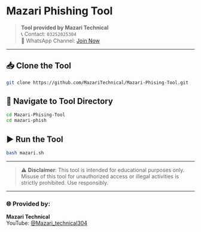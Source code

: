 
# Mazari Phishing Tool

> **Tool provided by Mazari Technical**  
> 📞 Contact: `03252025304`  
> 📱 WhatsApp Channel: [Join Now](https://www.whatsapp.com/channel/0029Vb6GUj8BPzjOWNfnhm1B)

---

## 📥 Clone the Tool

```bash
git clone https://github.com/MazariTechnical/Mazari-Phising-Tool.git
```

## 📂 Navigate to Tool Directory

```bash
cd Mazari-Phising-Tool
cd mazari-phish
```

## ▶️ Run the Tool

```bash
bash mazari.sh
```

---

> ⚠️ **Disclaimer**: This tool is intended for educational purposes only. Misuse of this tool for unauthorized access or illegal activities is strictly prohibited. Use responsibly.

---

### 🌐 Provided by:
**Mazari Technical**  
YouTube: [@Mazari_technical304](https://www.youtube.com/@Mazari_technical304)
